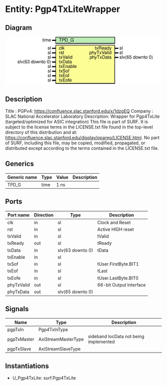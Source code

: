 # Entity: Pgp4TxLiteWrapper

## Diagram

![Diagram](Pgp4TxLiteWrapper.svg "Diagram")
## Description

Title      : PGPv4: https://confluence.slac.stanford.edu/x/1dzgEQ
Company    : SLAC National Accelerator Laboratory
Description: Wrapper for Pgp4TxLite (targeted/optimized for ASIC integration)
This file is part of SURF. It is subject to
the license terms in the LICENSE.txt file found in the top-level directory
of this distribution and at:
   https://confluence.slac.stanford.edu/display/ppareg/LICENSE.html.
No part of SURF, including this file, may be
copied, modified, propagated, or distributed except according to the terms
contained in the LICENSE.txt file.
## Generics

| Generic name | Type | Value | Description |
| ------------ | ---- | ----- | ----------- |
| TPD_G        | time | 1 ns  |             |
## Ports

| Port name  | Direction | Type             | Description             |
| ---------- | --------- | ---------------- | ----------------------- |
| clk        | in        | sl               | Clock and Reset         |
| rst        | in        | sl               | Active HIGH reset       |
| txValid    | in        | sl               | tValid                  |
| txReady    | out       | sl               | tReady                  |
| txData     | in        | slv(63 downto 0) | tData                   |
| txEnable   | in        | sl               |                         |
| txSof      | in        | sl               | tUser.FirstByte.BIT1    |
| txEof      | in        | sl               | tLast                   |
| txEofe     | in        | sl               | tUser.LastByte.BIT0     |
| phyTxValid | out       | sl               | 66-bit Output Interface |
| phyTxData  | out       | slv(65 downto 0) |                         |
## Signals

| Name        | Type                | Description                            |
| ----------- | ------------------- | -------------------------------------- |
| pgpTxIn     | Pgp4TxInType        |                                        |
| pgpTxMaster | AxiStreamMasterType | sideband locData not being implemented |
| pgpTxSlave  | AxiStreamSlaveType  |                                        |
## Instantiations

- U_Pgp4TxLite: surf.Pgp4TxLite
